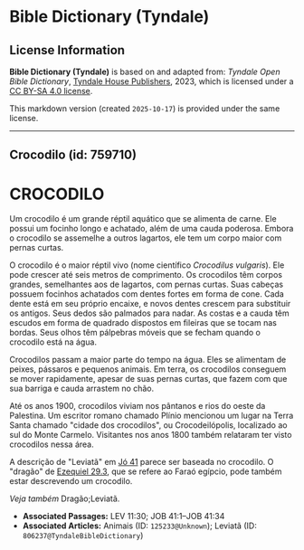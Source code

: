 # Bible Dictionary (Tyndale)

## License Information

**Bible Dictionary (Tyndale)** is based on and adapted from: _Tyndale Open Bible Dictionary_, [Tyndale House Publishers](https://tyndaleopenresources.com/), 2023, which is licensed under a [CC BY-SA 4.0 license](https://creativecommons.org/licenses/by-sa/4.0/legalcode.en).

This markdown version (created `2025-10-17`) is provided under the same license.



--------------------------------

## Crocodilo (id: 759710)

CROCODILO
=========

Um crocodilo é um grande réptil aquático que se alimenta de carne. Ele possui um focinho longo e achatado, além de uma cauda poderosa. Embora o crocodilo se assemelhe a outros lagartos, ele tem um corpo maior com pernas curtas.

O crocodilo é o maior réptil vivo (nome científico *Crocodilus vulgaris*). Ele pode crescer até seis metros de comprimento. Os crocodilos têm corpos grandes, semelhantes aos de lagartos, com pernas curtas. Suas cabeças possuem focinhos achatados com dentes fortes em forma de cone. Cada dente está em seu próprio encaixe, e novos dentes crescem para substituir os antigos. Seus dedos são palmados para nadar. As costas e a cauda têm escudos em forma de quadrado dispostos em fileiras que se tocam nas bordas. Seus olhos têm pálpebras móveis que se fecham quando o crocodilo está na água.

Crocodilos passam a maior parte do tempo na água. Eles se alimentam de peixes, pássaros e pequenos animais. Em terra, os crocodilos conseguem se mover rapidamente, apesar de suas pernas curtas, que fazem com que sua barriga e cauda arrastem no chão.

Até os anos 1900, crocodilos viviam nos pântanos e rios do oeste da Palestina. Um escritor romano chamado Plínio mencionou um lugar na Terra Santa chamado "cidade dos crocodilos", ou Crocodeilópolis, localizado ao sul do Monte Carmelo. Visitantes nos anos 1800 também relataram ter visto crocodilos nessa área.

A descrição de "Leviatã" em [Jó 41](https://ref.ly/Job41:1-Job41:34) parece ser baseada no crocodilo. O "dragão" de [Ezequiel 29\.3](https://ref.ly/Ezek29:3), que se refere ao Faraó egípcio, pode também estar descrevendo um crocodilo.

*Veja também* Dragão;Leviatã.

* **Associated Passages:** LEV 11:30; JOB 41:1–JOB 41:34
* **Associated Articles:** Animais (ID: `125233@Unknown`); Leviatã (ID: `806237@TyndaleBibleDictionary`)

